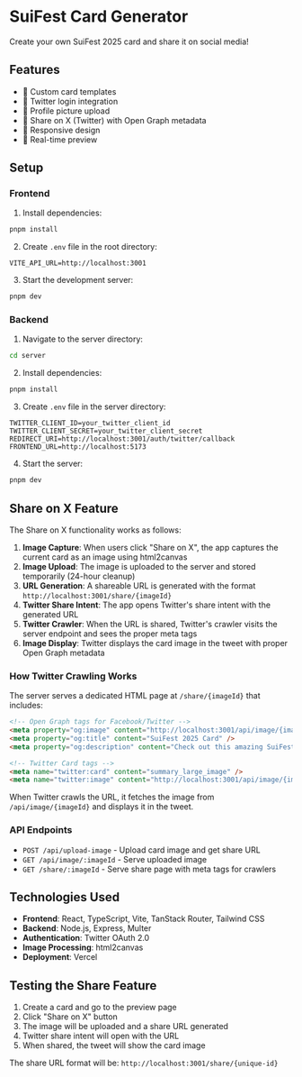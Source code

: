 # SuiFest Card Generator

Create your own SuiFest 2025 card and share it on social media!

## Features

- 🎨 Custom card templates
- 👤 Twitter login integration
- 📸 Profile picture upload
- 🚀 Share on X (Twitter) with Open Graph metadata
- 📱 Responsive design
- 🎯 Real-time preview

## Setup

### Frontend

1. Install dependencies:

```bash
pnpm install
```

2. Create `.env` file in the root directory:

```env
VITE_API_URL=http://localhost:3001
```

3. Start the development server:

```bash
pnpm dev
```

### Backend

1. Navigate to the server directory:

```bash
cd server
```

2. Install dependencies:

```bash
pnpm install
```

3. Create `.env` file in the server directory:

```env
TWITTER_CLIENT_ID=your_twitter_client_id
TWITTER_CLIENT_SECRET=your_twitter_client_secret
REDIRECT_URI=http://localhost:3001/auth/twitter/callback
FRONTEND_URL=http://localhost:5173
```

4. Start the server:

```bash
pnpm dev
```

## Share on X Feature

The Share on X functionality works as follows:

1. **Image Capture**: When users click "Share on X", the app captures the current card as an image using html2canvas
2. **Image Upload**: The image is uploaded to the server and stored temporarily (24-hour cleanup)
3. **URL Generation**: A shareable URL is generated with the format `http://localhost:3001/share/{imageId}`
4. **Twitter Share Intent**: The app opens Twitter's share intent with the generated URL
5. **Twitter Crawler**: When the URL is shared, Twitter's crawler visits the server endpoint and sees the proper meta tags
6. **Image Display**: Twitter displays the card image in the tweet with proper Open Graph metadata

### How Twitter Crawling Works

The server serves a dedicated HTML page at `/share/{imageId}` that includes:

```html
<!-- Open Graph tags for Facebook/Twitter -->
<meta property="og:image" content="http://localhost:3001/api/image/{imageId}" />
<meta property="og:title" content="SuiFest 2025 Card" />
<meta property="og:description" content="Check out this amazing SuiFest 2025 card!" />

<!-- Twitter Card tags -->
<meta name="twitter:card" content="summary_large_image" />
<meta name="twitter:image" content="http://localhost:3001/api/image/{imageId}" />
```

When Twitter crawls the URL, it fetches the image from `/api/image/{imageId}` and displays it in the tweet.

### API Endpoints

- `POST /api/upload-image` - Upload card image and get share URL
- `GET /api/image/:imageId` - Serve uploaded image
- `GET /share/:imageId` - Serve share page with meta tags for crawlers

## Technologies Used

- **Frontend**: React, TypeScript, Vite, TanStack Router, Tailwind CSS
- **Backend**: Node.js, Express, Multer
- **Authentication**: Twitter OAuth 2.0
- **Image Processing**: html2canvas
- **Deployment**: Vercel

## Testing the Share Feature

1. Create a card and go to the preview page
2. Click "Share on X" button
3. The image will be uploaded and a share URL generated
4. Twitter share intent will open with the URL
5. When shared, the tweet will show the card image

The share URL format will be: `http://localhost:3001/share/{unique-id}`
